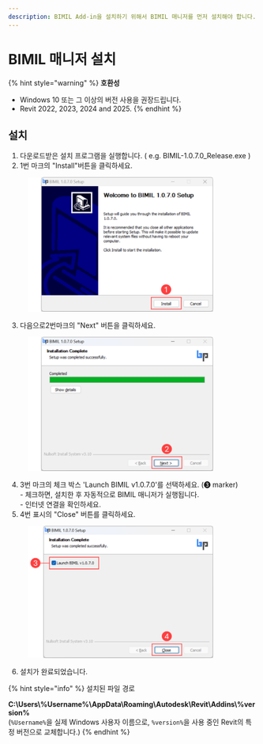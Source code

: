 ```yaml
---
description: BIMIL Add-in을 설치하기 위해서 BIMIL 매니저를 먼저 설치해야 합니다.
---
```


# BIMIL 매니저 설치



{% hint style="warning" %}
**호환성**

* Windows 10 또는 그 이상의 버전 사용을 권장드립니다.
* Revit 2022, 2023, 2024 and 2025.
{% endhint %}

## 설치

1. 다운로드받은 설치 프로그램을 실행합니다. ( e.g. BIMIL-1.0.7.0\_Release.exe )
2. 1번  마크의 "Install"버튼을 클릭하세요.

<figure><img src="../.gitbook/assets/Install 1.png" alt="" width="375"><figcaption></figcaption></figure>

3. 다음으로2번마크의 "Next" 버튼을 클릭하세요.

<figure><img src="../.gitbook/assets/Install 2.png" alt="" width="375"><figcaption></figcaption></figure>

4. 3번 마크의 체크 박스 'Launch BIMIL v1.0.7.0'를 선택하세요. (❸ marker)\
   \- 체크하면, 설치한 후 자동적으로 BIMIL 매니저가 실행됩니다.\
   \- 인터넷 연결을 확인하세요.&#x20;
5. 4번   표시의 "Close" 버튼를 클릭하세요.&#x20;

<figure><img src="../.gitbook/assets/install 3.png" alt="" width="375"><figcaption></figcaption></figure>

6. 설치가 완료되었습니다.

{% hint style="info" %}
설치된 파일 경로

**C:\Users\\%Username%\AppData\Roaming\Autodesk\Revit\Addins\\%version%**\
(`%Username%`을 실제 Windows 사용자 이름으로, `%version%`을 사용 중인 Revit의 특정 버전으로 교체합니다.)
{% endhint %}

